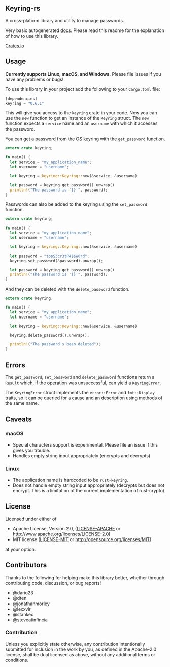 ## Keyring-rs

A cross-platorm library and utility to manage passwords.

Very basic autogenerated [docs](https://docs.rs/keyring/0.6.0/keyring/). Please read this readme for the explanation of how to use this library.

[Crates.io](https://crates.io/crates/keyring)

## Usage

__Currently supports Linux, macOS, and Windows.__ Please file issues if you have any problems or bugs!

To use this library in your project add the following to your `Cargo.toml` file:

```Rust
[dependencies]
keyring = "0.6.1"
```

This will give you access to the `keyring` crate in your code. Now you can use
the `new` function to get an instance of the `Keyring` struct. The `new`
function expects a `service` name and an `username` with which it accesses
the password.

You can get a password from the OS keyring with the `get_password` function.

```Rust
extern crate keyring;

fn main() {
  let service = "my_application_name";
  let username = "username";

  let keyring = keyring::Keyring::new(&service, &username)

  let password = keyring.get_password().unwrap()
  println!("The password is '{}'", password);
}
```

Passwords can also be added to the keyring using the `set_password` function.

```Rust
extern crate keyring;

fn main() {
  let service = "my_application_name";
  let username = "username";

  let keyring = keyring::Keyring::new(&service, &username)

  let password = "topS3cr3tP4$$w0rd";
  keyring.set_password(&password).unwrap();

  let password = keyring.get_password().unwrap()
  println!("The password is '{}'", password);
}
```

And they can be deleted with the `delete_password` function.

```Rust
extern crate keyring;

fn main() {
  let service = "my_application_name";
  let username = "username";

  let keyring = keyring::Keyring::new(&service, &username)

  keyring.delete_password().unwrap();

  println!("The password s been deleted");
}
```

## Errors

The `get_password`, `set_password` and `delete_password` functions return a
`Result` which, if the operation was unsuccessful, can yield a `KeyringError`.

The `KeyringError` struct implements the `error::Error` and `fmt::Display`
traits, so it can be queried for a cause and an description using methods of
the same name.

## Caveats

### macOS

* Special characters support is experimental.
Please file an issue if this gives you trouble.
* Handles empty string input appropriately (encrypts and decrypts)

### Linux

* The application name is hardcoded to be `rust-keyring`.
* Does not handle empty string input appropriately (decrypts but does not
encrypt. This is a limitation of the current implementation of rust-crypto)

## License

Licensed under either of

* Apache License, Version 2.0, ([LICENSE-APACHE](LICENSE-APACHE) or http://www.apache.org/licenses/LICENSE-2.0)
* MIT license ([LICENSE-MIT](LICENSE-MIT) or http://opensource.org/licenses/MIT)

at your option.

## Contributors
Thanks to the following for helping make this library better, whether through contributing code, discussion, or bug reports!

- @dario23
- @dten
- @jonathanmorley
- @lexxvir
- @stankec
- @steveatinfincia

### Contribution

Unless you explicitly state otherwise, any contribution intentionally submitted for inclusion in the work by you, as defined in the Apache-2.0 license, shall be dual licensed as above, without any additional terms or conditions.

